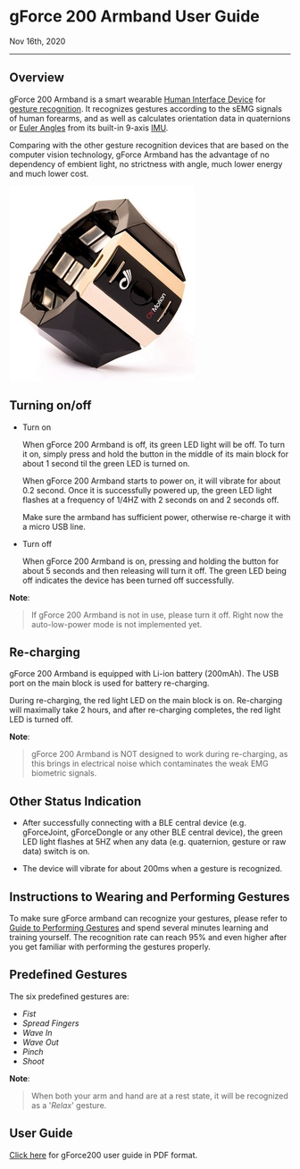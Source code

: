 
# gForce 200 Armband User Guide

Nov 16th, 2020

***

## Overview

gForce 200 Armband is a smart wearable [Human Interface Device][HID] for
[gesture recognition][GestureRecognition]. It recognizes gestures according
to the sEMG signals of human forearms, and as well as calculates orientation
data in quaternions or [Euler Angles][EulerAngles] from its built-in 9-axis
[IMU][IMU].

Comparing with the other gesture recognition devices that are based on
the computer vision technology, gForce Armband has the advantage of no
dependency of embient light, no strictness with angle, much lower energy
and much lower cost.

![gForce200Armband](./imgs/gForce200Armband.jpg)

## Turning on/off

- Turn on

    When gForce 200 Armband is off, its green LED light will be off. To turn
    it on, simply press and hold the button in the middle of its main block for
    about 1 second til the green LED is turned on.

    When gForce 200 Armband starts to power on, it will vibrate for about 0.2
    second. Once it is successfully powered up, the green LED light flashes
    at a frequency of 1/4HZ with 2 seconds on and 2 seconds off.

    Make sure the armband has sufficient power, otherwise re-charge it with
    a micro USB line.

- Turn off

    When gForce 200 Armband is on, pressing and holding the button for about 5
    seconds and then releasing will turn it off. The green LED being off
    indicates the device has been turned off successfully.

**Note**:
> If gForce 200 Armband is not in use, please turn it off. Right now the
> auto-low-power mode is not implemented yet.

## Re-charging

gForce 200 Armband is equipped with Li-ion battery (200mAh). The USB port on
the main block is used for battery re-charging.

During re-charging, the red light LED on the main block is on. Re-charging will maximally take 2 hours, and after re-charging completes, the red light LED is turned off.

**Note**:
>gForce 200 Armband is NOT designed to work during re-charging, as this brings in
>electrical noise which contaminates the weak EMG biometric signals.

## Other Status Indication

- After successfully connecting with a BLE central device (e.g. gForceJoint,
  gForceDongle or any other BLE central device), the green LED light flashes
  at 5HZ when any data (e.g. quaternion, gesture or raw data) switch is on.

- The device will vibrate for about 200ms when a gesture is recognized.

## Instructions to Wearing and Performing Gestures

To make sure gForce armband can recognize your gestures, please refer to
[Guide to Performing Gestures][GuideToPerformingGestures] and spend several minutes learning and training yourself. The recognition rate can reach 95% and even higher after you get familiar with performing the gestures properly.

## Predefined Gestures

The six predefined gestures are:

- _Fist_
- _Spread Fingers_
- _Wave In_
- _Wave Out_
- _Pinch_
- _Shoot_

**Note**:
> When both your arm and hand are at a rest state, it will be recognized as a
> '_Relax_' gesture.

## User Guide

[Click here](../assets/downloads/gForce-EMG-ARMBAND-User-Guide-202108.pdf) for gForce200 user guide in PDF format.

[HID]: https://en.wikipedia.org/wiki/Human_interface_device
[GestureRecognition]: https://en.wikipedia.org/wiki/Gesture_recognition
[EulerAngles]: https://en.wikipedia.org/wiki/Euler_angles
[IMU]: https://en.wikipedia.org/wiki/Inertial_measurement_unit
[GuideToPerformingGestures]: https://www.youtube.com/watch?v=wBsYJf0wrkk
